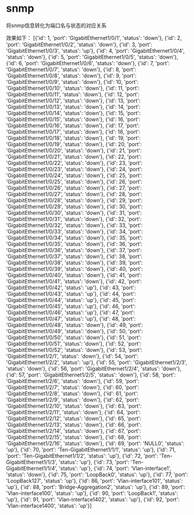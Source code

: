 # snmp
将snmp信息转化为端口名与状态的对应关系


效果如下：
[{'id': 1, 'port': 'GigabitEthernet1/0/1', 'status': 'down'}, {'id': 2, 'port': 'GigabitEthernet1/0/2', 'status': 'down'}, {'id': 3, 'port': 'GigabitEthernet1/0/3', 'status': 'up'}, {'id': 4, 'port': 'GigabitEthernet1/0/4', 'status': 'down'}, {'id': 5, 'port': 'GigabitEthernet1/0/5', 'status': 'down'}, {'id': 6, 'port': 'GigabitEthernet1/0/6', 'status': 'down'}, {'id': 7, 'port': 'GigabitEthernet1/0/7', 'status': 'down'}, {'id': 8, 'port': 'GigabitEthernet1/0/8', 'status': 'down'}, {'id': 9, 'port': 'GigabitEthernet1/0/9', 'status': 'down'}, {'id': 10, 'port': 'GigabitEthernet1/0/10', 'status': 'down'}, {'id': 11, 'port': 'GigabitEthernet1/0/11', 'status': 'down'}, {'id': 12, 'port': 'GigabitEthernet1/0/12', 'status': 'down'}, {'id': 13, 'port': 'GigabitEthernet1/0/13', 'status': 'down'}, {'id': 14, 'port': 'GigabitEthernet1/0/14', 'status': 'down'}, {'id': 15, 'port': 'GigabitEthernet1/0/15', 'status': 'down'}, {'id': 16, 'port': 'GigabitEthernet1/0/16', 'status': 'down'}, {'id': 17, 'port': 'GigabitEthernet1/0/17', 'status': 'down'}, {'id': 18, 'port': 'GigabitEthernet1/0/18', 'status': 'down'}, {'id': 19, 'port': 'GigabitEthernet1/0/19', 'status': 'down'}, {'id': 20, 'port': 'GigabitEthernet1/0/20', 'status': 'down'}, {'id': 21, 'port': 'GigabitEthernet1/0/21', 'status': 'down'}, {'id': 22, 'port': 'GigabitEthernet1/0/22', 'status': 'down'}, {'id': 23, 'port': 'GigabitEthernet1/0/23', 'status': 'down'}, {'id': 24, 'port': 'GigabitEthernet1/0/24', 'status': 'down'}, {'id': 25, 'port': 'GigabitEthernet1/0/25', 'status': 'down'}, {'id': 26, 'port': 'GigabitEthernet1/0/26', 'status': 'down'}, {'id': 27, 'port': 'GigabitEthernet1/0/27', 'status': 'down'}, {'id': 28, 'port': 'GigabitEthernet1/0/28', 'status': 'down'}, {'id': 29, 'port': 'GigabitEthernet1/0/29', 'status': 'down'}, {'id': 30, 'port': 'GigabitEthernet1/0/30', 'status': 'down'}, {'id': 31, 'port': 'GigabitEthernet1/0/31', 'status': 'down'}, {'id': 32, 'port': 'GigabitEthernet1/0/32', 'status': 'down'}, {'id': 33, 'port': 'GigabitEthernet1/0/33', 'status': 'down'}, {'id': 34, 'port': 'GigabitEthernet1/0/34', 'status': 'down'}, {'id': 35, 'port': 'GigabitEthernet1/0/35', 'status': 'down'}, {'id': 36, 'port': 'GigabitEthernet1/0/36', 'status': 'down'}, {'id': 37, 'port': 'GigabitEthernet1/0/37', 'status': 'down'}, {'id': 38, 'port': 'GigabitEthernet1/0/38', 'status': 'down'}, {'id': 39, 'port': 'GigabitEthernet1/0/39', 'status': 'down'}, {'id': 40, 'port': 'GigabitEthernet1/0/40', 'status': 'down'}, {'id': 41, 'port': 'GigabitEthernet1/0/41', 'status': 'down'}, {'id': 42, 'port': 'GigabitEthernet1/0/42', 'status': 'up'}, {'id': 43, 'port': 'GigabitEthernet1/0/43', 'status': 'up'}, {'id': 44, 'port': 'GigabitEthernet1/0/44', 'status': 'up'}, {'id': 45, 'port': 'GigabitEthernet1/0/45', 'status': 'up'}, {'id': 46, 'port': 'GigabitEthernet1/0/46', 'status': 'up'}, {'id': 47, 'port': 'GigabitEthernet1/0/47', 'status': 'up'}, {'id': 48, 'port': 'GigabitEthernet1/0/48', 'status': 'down'}, {'id': 49, 'port': 'GigabitEthernet1/0/49', 'status': 'down'}, {'id': 50, 'port': 'GigabitEthernet1/0/50', 'status': 'down'}, {'id': 51, 'port': 'GigabitEthernet1/0/51', 'status': 'down'}, {'id': 52, 'port': 'GigabitEthernet1/0/52', 'status': 'down'}, {'id': 53, 'port': 'GigabitEthernet1/2/1', 'status': 'down'}, {'id': 54, 'port': 'GigabitEthernet1/2/2', 'status': 'up'}, {'id': 55, 'port': 'GigabitEthernet1/2/3', 'status': 'down'}, {'id': 56, 'port': 'GigabitEthernet1/2/4', 'status': 'down'}, {'id': 57, 'port': 'GigabitEthernet1/2/5', 'status': 'down'}, {'id': 58, 'port': 'GigabitEthernet1/2/6', 'status': 'down'}, {'id': 59, 'port': 'GigabitEthernet1/2/7', 'status': 'down'}, {'id': 60, 'port': 'GigabitEthernet1/2/8', 'status': 'down'}, {'id': 61, 'port': 'GigabitEthernet1/2/9', 'status': 'down'}, {'id': 62, 'port': 'GigabitEthernet1/2/10', 'status': 'down'}, {'id': 63, 'port': 'GigabitEthernet1/2/11', 'status': 'down'}, {'id': 64, 'port': 'GigabitEthernet1/2/12', 'status': 'down'}, {'id': 65, 'port': 'GigabitEthernet1/2/13', 'status': 'down'}, {'id': 66, 'port': 'GigabitEthernet1/2/14', 'status': 'down'}, {'id': 67, 'port': 'GigabitEthernet1/2/15', 'status': 'down'}, {'id': 68, 'port': 'GigabitEthernet1/2/16', 'status': 'down'}, {'id': 69, 'port': 'NULL0', 'status': 'up'}, {'id': 70, 'port': 'Ten-GigabitEthernet1/1/1', 'status': 'up'}, {'id': 71, 'port': 'Ten-GigabitEthernet1/1/2', 'status': 'up'}, {'id': 72, 'port': 'Ten-GigabitEthernet1/1/3', 'status': 'up'}, {'id': 73, 'port': 'Ten-GigabitEthernet1/1/4', 'status': 'up'}, {'id': 74, 'port': 'Vlan-interface1', 'status': 'down'}, {'id': 75, 'port': 'LoopBack0', 'status': 'up'}, {'id': 77, 'port': 'LoopBack127', 'status': 'up'}, {'id': 86, 'port': 'Vlan-interface101', 'status': 'up'}, {'id': 88, 'port': 'Bridge-Aggregation2', 'status': 'up'}, {'id': 89, 'port': 'Vlan-interface100', 'status': 'up'}, {'id': 90, 'port': 'LoopBack1', 'status': 'up'}, {'id': 91, 'port': 'Vlan-interface1402', 'status': 'up'}, {'id': 92, 'port': 'Vlan-interface1400', 'status': 'up'}]
